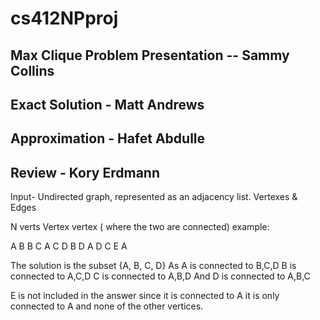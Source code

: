# cs412NPproj

## Max Clique Problem Presentation -- Sammy Collins
## Exact Solution - Matt Andrews
## Approximation - Hafet Abdulle
## Review - Kory Erdmann

Input- Undirected graph, represented as an adjacency list. Vertexes & Edges

N verts
Vertex vertex ( where the two are connected)
example:

A B
B C
A C
D B
D A
D C
E A

The solution is the subset {A, B, C, D}
As A is connected to B,C,D 
B is connected to A,C,D
C is connected to A,B,D
And D is connected to A,B,C

E is not included in the answer since it is connected to A it is only connected to A and none of the other vertices.


